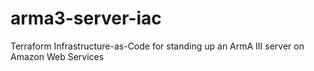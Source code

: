 # arma3-server-iac
Terraform Infrastructure-as-Code for standing up an ArmA III server on Amazon Web Services
